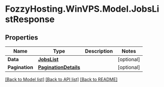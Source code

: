 # FozzyHosting.WinVPS.Model.JobsListResponse
## Properties

Name | Type | Description | Notes
------------ | ------------- | ------------- | -------------
**Data** | [**JobsList**](JobsList.md) |  | [optional] 
**Pagination** | [**PaginationDetails**](PaginationDetails.md) |  | [optional] 

[[Back to Model list]](../README.md#documentation-for-models) [[Back to API list]](../README.md#documentation-for-api-endpoints) [[Back to README]](../README.md)

